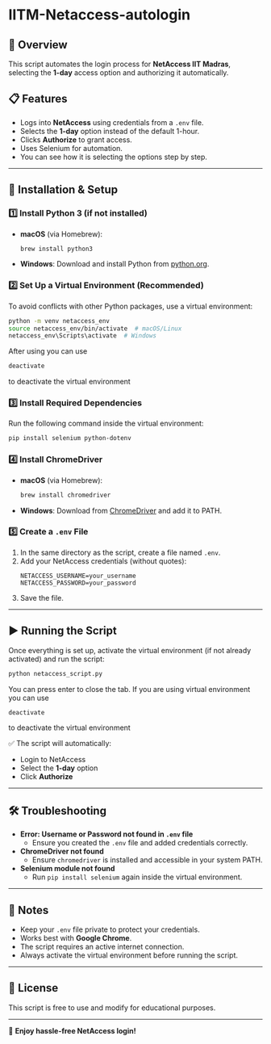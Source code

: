 # IITM-Netaccess-autologin

## 🚀 Overview
This script automates the login process for **NetAccess IIT Madras**, selecting the **1-day** access option and authorizing it automatically.

## 📋 Features
- Logs into **NetAccess** using credentials from a `.env` file.
- Selects the **1-day** option instead of the default 1-hour.
- Clicks **Authorize** to grant access.
- Uses Selenium for automation.
- You can see how it is selecting the options step by step.

---

## 🔧 Installation & Setup
### 1️⃣ Install Python 3 (if not installed)
- **macOS** (via Homebrew):
  ```bash
  brew install python3
  ```
- **Windows**: Download and install Python from [python.org](https://www.python.org/).

### 2️⃣ Set Up a Virtual Environment (Recommended)
To avoid conflicts with other Python packages, use a virtual environment:
```bash
python -m venv netaccess_env
source netaccess_env/bin/activate  # macOS/Linux
netaccess_env\Scripts\activate  # Windows
```

After using  you can use 
```bash
deactivate
```
to deactivate the virtual environment

### 3️⃣ Install Required Dependencies
Run the following command inside the virtual environment:
```bash
pip install selenium python-dotenv
```

### 4️⃣ Install ChromeDriver
- **macOS** (via Homebrew):
  ```bash
  brew install chromedriver
  ```
- **Windows**: Download from [ChromeDriver](https://sites.google.com/chromium.org/driver/) and add it to PATH.

### 5️⃣ Create a `.env` File
1. In the same directory as the script, create a file named `.env`.
2. Add your NetAccess credentials (without quotes):
   ```
   NETACCESS_USERNAME=your_username
   NETACCESS_PASSWORD=your_password
   ```
3. Save the file.

---

## ▶️ Running the Script
Once everything is set up, activate the virtual environment (if not already activated) and run the script:
```bash
python netaccess_script.py
```
You can press enter to close the tab.
If you are using virtual environment you can use 
```bash
deactivate
```
to deactivate the virtual environment

✅ The script will automatically:
- Login to NetAccess
- Select the **1-day** option
- Click **Authorize**


---

## 🛠 Troubleshooting
- **Error: Username or Password not found in `.env` file**
  - Ensure you created the `.env` file and added credentials correctly.
- **ChromeDriver not found**
  - Ensure `chromedriver` is installed and accessible in your system PATH.
- **Selenium module not found**
  - Run `pip install selenium` again inside the virtual environment.

---

## 📌 Notes
- Keep your `.env` file private to protect your credentials.
- Works best with **Google Chrome**.
- The script requires an active internet connection.
- Always activate the virtual environment before running the script.

---

## 📜 License
This script is free to use and modify for educational purposes.

---

🚀 **Enjoy hassle-free NetAccess login!**
